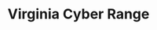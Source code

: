 ---
layout: page
title: Virginia Cyber Range
logo: "/images/vcr.jpg"
website: https://www.virginiacyberrange.org/
---